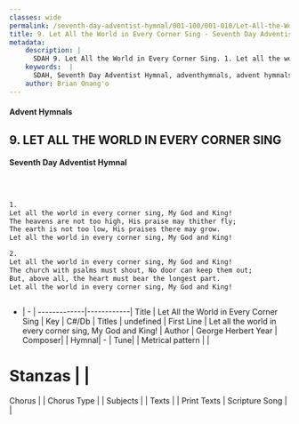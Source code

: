 ```yaml
---
classes: wide
permalink: /seventh-day-adventist-hymnal/001-100/001-010/Let-All-the-World-in-Every-Corner-Sing/
title: 9. Let All the World in Every Corner Sing - Seventh Day Adventist Hymnal
metadata:
    description: |
      SDAH 9. Let All the World in Every Corner Sing. 1. Let all the world in every corner sing, My God and King! The heavens are not too high, His praise may thither fly; The earth is not too low, His praises there may grow. Let all the world in every corner sing, My God and King!
    keywords:  |
      SDAH, Seventh Day Adventist Hymnal, adventhymnals, advent hymnals, Let All the World in Every Corner Sing, Let all the world in every corner sing, My God and King! 
    author: Brian Onang'o
---
```


#### Advent Hymnals
## 9. LET ALL THE WORLD IN EVERY CORNER SING
#### Seventh Day Adventist Hymnal

```txt



1.
Let all the world in every corner sing, My God and King!
The heavens are not too high, His praise may thither fly;
The earth is not too low, His praises there may grow.
Let all the world in every corner sing, My God and King!

2.
Let all the world in every corner sing, My God and King!
The church with psalms must shout, No door can keep them out;
But, above all, the heart must bear the longest part.
Let all the world in every corner sing, My God and King!



```

- |   -  |
-------------|------------|
Title | Let All the World in Every Corner Sing |
Key | C#/Db |
Titles | undefined |
First Line | Let all the world in every corner sing, My God and King! |
Author | George Herbert
Year | 
Composer|  |
Hymnal|  - |
Tune|  |
Metrical pattern | |
# Stanzas |  |
Chorus |  |
Chorus Type |  |
Subjects |  |
Texts |  |
Print Texts | 
Scripture Song |  |
  
